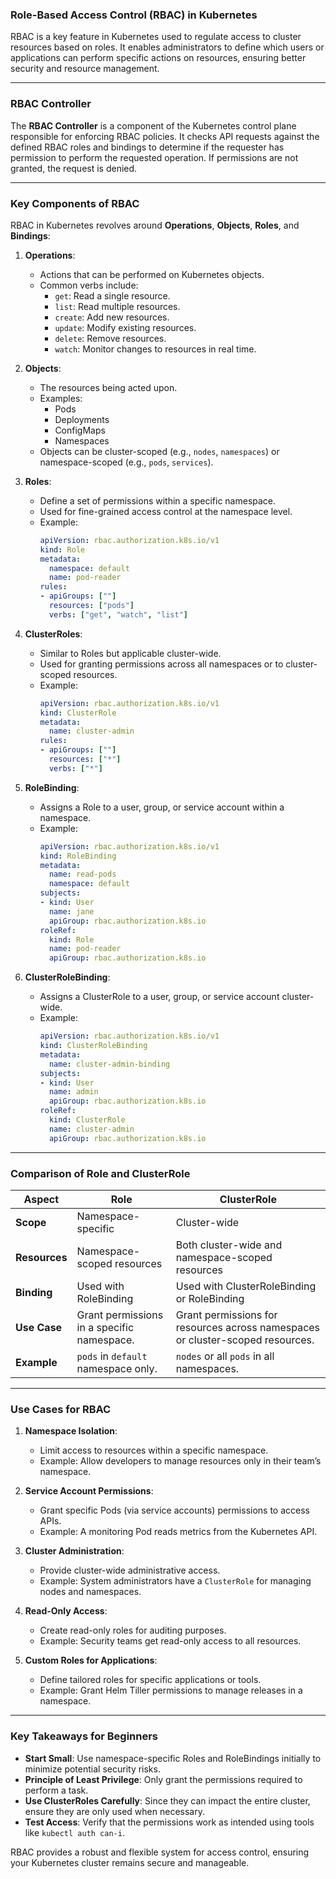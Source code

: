 ### **Role-Based Access Control (RBAC) in Kubernetes**

RBAC is a key feature in Kubernetes used to regulate access to cluster resources based on roles. It enables administrators to define which users or applications can perform specific actions on resources, ensuring better security and resource management.

---

### **RBAC Controller**
The **RBAC Controller** is a component of the Kubernetes control plane responsible for enforcing RBAC policies. It checks API requests against the defined RBAC roles and bindings to determine if the requester has permission to perform the requested operation. If permissions are not granted, the request is denied.

---

### **Key Components of RBAC**
RBAC in Kubernetes revolves around **Operations**, **Objects**, **Roles**, and **Bindings**:

1. **Operations**:
   - Actions that can be performed on Kubernetes objects.
   - Common verbs include:
     - `get`: Read a single resource.
     - `list`: Read multiple resources.
     - `create`: Add new resources.
     - `update`: Modify existing resources.
     - `delete`: Remove resources.
     - `watch`: Monitor changes to resources in real time.

2. **Objects**:
   - The resources being acted upon.
   - Examples:
     - Pods
     - Deployments
     - ConfigMaps
     - Namespaces
   - Objects can be cluster-scoped (e.g., `nodes`, `namespaces`) or namespace-scoped (e.g., `pods`, `services`).

3. **Roles**:
   - Define a set of permissions within a specific namespace.
   - Used for fine-grained access control at the namespace level.
   - Example:
     ```yaml
     apiVersion: rbac.authorization.k8s.io/v1
     kind: Role
     metadata:
       namespace: default
       name: pod-reader
     rules:
     - apiGroups: [""]
       resources: ["pods"]
       verbs: ["get", "watch", "list"]
     ```

4. **ClusterRoles**:
   - Similar to Roles but applicable cluster-wide.
   - Used for granting permissions across all namespaces or to cluster-scoped resources.
   - Example:
     ```yaml
     apiVersion: rbac.authorization.k8s.io/v1
     kind: ClusterRole
     metadata:
       name: cluster-admin
     rules:
     - apiGroups: [""]
       resources: ["*"]
       verbs: ["*"]
     ```

5. **RoleBinding**:
   - Assigns a Role to a user, group, or service account within a namespace.
   - Example:
     ```yaml
     apiVersion: rbac.authorization.k8s.io/v1
     kind: RoleBinding
     metadata:
       name: read-pods
       namespace: default
     subjects:
     - kind: User
       name: jane
       apiGroup: rbac.authorization.k8s.io
     roleRef:
       kind: Role
       name: pod-reader
       apiGroup: rbac.authorization.k8s.io
     ```

6. **ClusterRoleBinding**:
   - Assigns a ClusterRole to a user, group, or service account cluster-wide.
   - Example:
     ```yaml
     apiVersion: rbac.authorization.k8s.io/v1
     kind: ClusterRoleBinding
     metadata:
       name: cluster-admin-binding
     subjects:
     - kind: User
       name: admin
       apiGroup: rbac.authorization.k8s.io
     roleRef:
       kind: ClusterRole
       name: cluster-admin
       apiGroup: rbac.authorization.k8s.io
     ```

---

### **Comparison of Role and ClusterRole**

| **Aspect**            | **Role**                             | **ClusterRole**                         |
|-----------------------|--------------------------------------|-----------------------------------------|
| **Scope**             | Namespace-specific                  | Cluster-wide                            |
| **Resources**         | Namespace-scoped resources          | Both cluster-wide and namespace-scoped resources |
| **Binding**           | Used with RoleBinding               | Used with ClusterRoleBinding or RoleBinding |
| **Use Case**          | Grant permissions in a specific namespace. | Grant permissions for resources across namespaces or cluster-scoped resources. |
| **Example**           | `pods` in `default` namespace only. | `nodes` or all `pods` in all namespaces. |

---

### **Use Cases for RBAC**

1. **Namespace Isolation**:
   - Limit access to resources within a specific namespace.
   - Example: Allow developers to manage resources only in their team’s namespace.

2. **Service Account Permissions**:
   - Grant specific Pods (via service accounts) permissions to access APIs.
   - Example: A monitoring Pod reads metrics from the Kubernetes API.

3. **Cluster Administration**:
   - Provide cluster-wide administrative access.
   - Example: System administrators have a `ClusterRole` for managing nodes and namespaces.

4. **Read-Only Access**:
   - Create read-only roles for auditing purposes.
   - Example: Security teams get read-only access to all resources.

5. **Custom Roles for Applications**:
   - Define tailored roles for specific applications or tools.
   - Example: Grant Helm Tiller permissions to manage releases in a namespace.

---

### **Key Takeaways for Beginners**
- **Start Small**: Use namespace-specific Roles and RoleBindings initially to minimize potential security risks.
- **Principle of Least Privilege**: Only grant the permissions required to perform a task.
- **Use ClusterRoles Carefully**: Since they can impact the entire cluster, ensure they are only used when necessary.
- **Test Access**: Verify that the permissions work as intended using tools like `kubectl auth can-i`.



RBAC provides a robust and flexible system for access control, ensuring your Kubernetes cluster remains secure and manageable.
